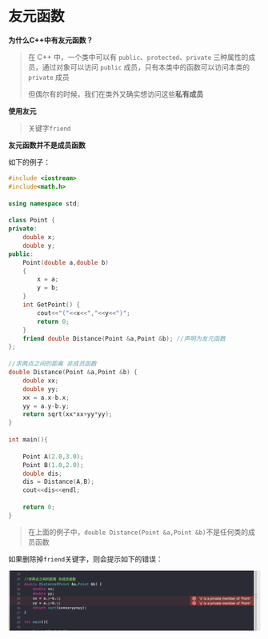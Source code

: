 # 友元函数

**为什么C++中有友元函数？**

> 在 C++ 中，一个类中可以有 `public`、`protected`、`private` 三种属性的成员，通过对象可以访问 `public` 成员，只有本类中的函数可以访问本类的 `private` 成员
>
> 但偶尔有的时候，我们在类外又确实想访问这些**私有成员**



**使用友元**

> 关键字`friend`



**友元函数并不是成员函数**



如下的例子：

```c++
#include <iostream>
#include<math.h>

using namespace std;

class Point {
private:
    double x;
    double y;
public:
    Point(double a,double b)
    {
        x = a;
        y = b;
    }
    int GetPoint() {
        cout<<"("<<x<<","<<y<<")";
        return 0;
    }
    friend double Distance(Point &a,Point &b); //声明为友元函数
};

//求两点之间的距离 非成员函数
double Distance(Point &a,Point &b) {
    double xx;
    double yy;
    xx = a.x-b.x;
    yy = a.y-b.y;
    return sqrt(xx*xx+yy*yy);
}

int main(){
    
    Point A(2.0,3.0);
    Point B(1.0,2.0);
    double dis;
    dis = Distance(A,B);
    cout<<dis<<endl;
    
    return 0;
}
```

> 在上面的例子中，`double Distance(Point &a,Point &b)`不是任何类的成员函数



如果删除掉`friend`关键字，则会提示如下的错误：

![016](https://github.com/winfredzen/iOS-Basic/blob/master/C%2B%2B/images/016.png)
